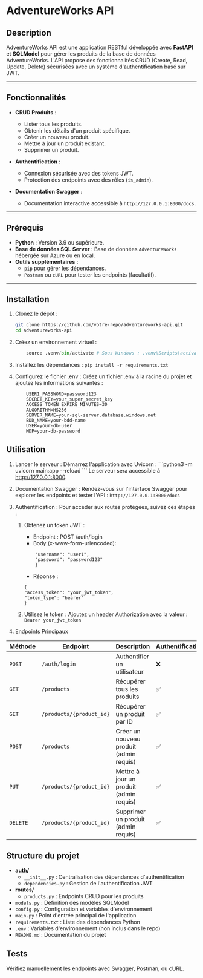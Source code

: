 # AdventureWorks API

## Description

AdventureWorks API est une application RESTful développée avec **FastAPI** et **SQLModel** pour gérer les produits de la base de données AdventureWorks. L'API propose des fonctionnalités CRUD (Create, Read, Update, Delete) sécurisées avec un système d'authentification basé sur JWT.

---

## Fonctionnalités

- **CRUD Produits** :
  - Lister tous les produits.
  - Obtenir les détails d'un produit spécifique.
  - Créer un nouveau produit.
  - Mettre à jour un produit existant.
  - Supprimer un produit.

- **Authentification** :
  - Connexion sécurisée avec des tokens JWT.
  - Protection des endpoints avec des rôles (`is_admin`).

- **Documentation Swagger** :
  - Documentation interactive accessible à `http://127.0.0.1:8000/docs`.

---

## Prérequis

- **Python** : Version 3.9 ou supérieure.
- **Base de données SQL Server** : Base de données `AdventureWorks` hébergée sur Azure ou en local.
- **Outils supplémentaires** : 
  - `pip` pour gérer les dépendances.
  - `Postman` ou `cURL` pour tester les endpoints (facultatif).

---

## Installation

1. Clonez le dépôt :
   ```bash
   git clone https://github.com/votre-repo/adventureworks-api.git
   cd adventureworks-api
   ```


2. Créez un environnement virtuel : 
    ``` python -m venv .venv
        source .venv/bin/activate # Sous Windows : .venv\Scripts\activate
    ```


3. Installez les dépendances :
    ``` pip install -r requirements.txt ```


4. Configurez le fichier .env : Créez un fichier .env à la racine du projet et ajoutez les informations suivantes :
    ``` USER1_USERNAME=user1
        USER1_PASSWORD=password123
        SECRET_KEY=your_super_secret_key
        ACCESS_TOKEN_EXPIRE_MINUTES=30
        ALGORITHM=HS256
        SERVER_NAME=your-sql-server.database.windows.net
        BDD_NAME=your-bdd-name
        USER=your-db-user
        MDP=your-db-password
    ```


## Utilisation

1. Lancer le serveur : Démarrez l'application avec Uvicorn : 
    ``̀  python3 -m uvicorn main:app --reload ```
    Le serveur sera accessible à http://127.0.0.1:8000.


2. Documentation Swagger : Rendez-vous sur l'interface Swagger pour explorer les endpoints et tester l'API :
    ``` http://127.0.0.1:8000/docs ```


3. Authentification : Pour accéder aux routes protégées, suivez ces étapes : 
    1. Obtenez un token JWT :
        - Endpoint : POST /auth/login
        - Body (x-www-form-urlencoded):
        ``` {
            "username": "user1",
            "password": "password123"
            }
        ```
        - Réponse :
        ```
        {
        "access_token": "your_jwt_token",
        "token_type": "bearer"
        }
        ```
    
    2. Utilisez le token : Ajoutez un header Authorization avec la valeur :
        ``` Bearer your_jwt_token ```


4. Endpoints Principaux


| Méthode | Endpoint                 | Description                                  | Authentification |
|---------|--------------------------|----------------------------------------------|------------------|
| `POST`  | `/auth/login`            | Authentifier un utilisateur                  | ❌               |
| `GET`   | `/products`              | Récupérer tous les produits                  | ✅               |
| `GET`   | `/products/{product_id}` | Récupérer un produit par ID                  | ✅               |
| `POST`  | `/products`              | Créer un nouveau produit (admin requis)      | ✅               |
| `PUT`   | `/products/{product_id}` | Mettre à jour un produit (admin requis)      | ✅               |
| `DELETE`| `/products/{product_id}` | Supprimer un produit (admin requis)          | ✅               |



## Structure du projet

- **auth/**
  - `__init__.py` : Centralisation des dépendances d'authentification
  - `dependencies.py` : Gestion de l'authentification JWT
- **routes/**
  - `products.py` : Endpoints CRUD pour les produits
- `models.py` : Définition des modèles SQLModel
- `config.py` : Configuration et variables d'environnement
- `main.py` : Point d'entrée principal de l'application
- `requirements.txt` : Liste des dépendances Python
- `.env` : Variables d'environnement (non inclus dans le repo)
- `README.md` : Documentation du projet


## Tests

Vérifiez manuellement les endpoints avec Swagger, Postman, ou cURL.


